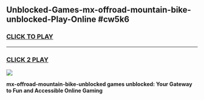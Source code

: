 
## Unblocked-Games-mx-offroad-mountain-bike-unblocked-Play-Online #cw5k6
<h3>
<a href="https://news.freeplayer.one?title=mx-offroad-mountain-bike-unblocked&ref=3">CLICK TO PLAY</a></h3>
<hr>

<h3>
<a href="https://news.freeplayer.one?title=mx-offroad-mountain-bike-unblocked&ref=3">CLICK 2 PLAY</a>
  
</h3>

<a href="https://news.freeplayer.one?title=mx-offroad-mountain-bike-unblocked&ref=3"><img src="https://clearcache.store/games.png"></a>


**mx-offroad-mountain-bike-unblocked games unblocked: Your Gateway to Fun and Accessible Online Gaming**
